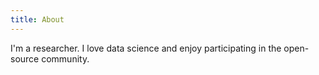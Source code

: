 ```yaml
---
title: About
---
```


I'm a researcher. I love data science and enjoy participating in the open-source community.
